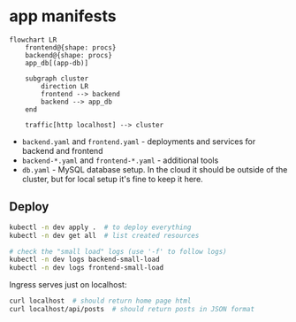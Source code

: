 # app manifests

```mermaid
flowchart LR
    frontend@{shape: procs}
    backend@{shape: procs}
    app_db[(app-db)]

    subgraph cluster
        direction LR
        frontend --> backend
        backend --> app_db
    end

    traffic[http localhost] --> cluster
```

- `backend.yaml` and `frontend.yaml` - deployments and services for backend and frontend
- `backend-*.yaml` and `frontend-*.yaml` - additional tools
- `db.yaml` - MySQL database setup. In the cloud it should be outside of the cluster,
  but for local setup it's fine to keep it here.

## Deploy

```bash
kubectl -n dev apply .  # to deploy everything
kubectl -n dev get all  # list created resources

# check the "small load" logs (use '-f' to follow logs)
kubectl -n dev logs backend-small-load
kubectl -n dev logs frontend-small-load
```

Ingress serves just on localhost:

```bash
curl localhost  # should return home page html
curl localhost/api/posts  # should return posts in JSON format
```
